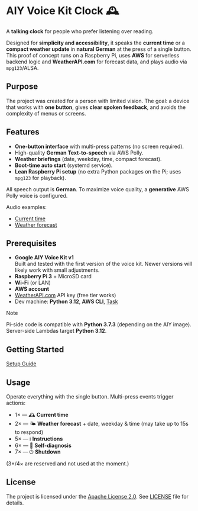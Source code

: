 # AIY Voice Kit Clock 🕰️

A **talking clock** for people who prefer listening over reading.

Designed for **simplicity and accessibility**, it speaks the **current time** or a **compact weather update** in **natural German** at the press of a single button. This proof of concept runs on a Raspberry Pi, uses **AWS** for serverless backend logic and **WeatherAPI.com** for forecast data, and plays audio via `mpg123`/ALSA.

## Purpose

The project was created for a person with limited vision. The goal: a device that works with **one button**, gives **clear spoken feedback**, and avoids the complexity of menus or screens.

## Features

- **One-button interface** with multi-press patterns (no screen required).
- High-quality **German Text-to-speech** via AWS Polly.
- **Weather briefings** (date, weekday, time, compact forecast).
- **Boot-time auto start** (systemd service).
- **Lean Raspberry Pi setup** (no extra Python packages on the Pi; uses `mpg123` for playback).

All speech output is **German**. To maximize voice quality, a **generative** AWS Polly voice is configured.

Audio examples:

- [Current time](https://github.com/user-attachments/assets/aae78b8f-c7c9-47f6-bf53-5cbd8f988418)
- [Weather forecast](https://github.com/user-attachments/assets/02c7838c-8edc-48a1-b8c7-bb2b9b0cc1c8)

## Prerequisites

- **Google AIY Voice Kit v1**  
  Built and tested with the first version of the voice kit. Newer versions will likely work with small adjustments.
- **Raspberry Pi 3** + MicroSD card
- **Wi-Fi** (or LAN)
- **AWS account**
- [WeatherAPI.com](https://www.weatherapi.com/) API key (free tier works)
- Dev machine: **Python 3.12**, **AWS CLI**, [Task](https://taskfile.dev/)

> [!NOTE]
> Pi-side code is compatible with **Python 3.7.3** (depending on the AIY image). Server-side Lambdas target **Python 3.12**.

## Getting Started

[Setup Guide](setup_guide.md)

## Usage

Operate everything with the single button. Multi-press events trigger actions:

- 1× — 🕰️ **Current time**
- 2× — 🌤️ **Weather forecast** + date, weekday & time (may take up to 15s to respond)
- 5× — ℹ️ **Instructions**
- 6× — 🔧 **Self-diagnosis**
- 7× — ⏻ **Shutdown**

(3×/4× are reserved and not used at the moment.)

## License

The project is licensed under the [Apache License 2.0](https://www.apache.org/licenses/LICENSE-2.0). See [LICENSE](LICENSE) file for details.
